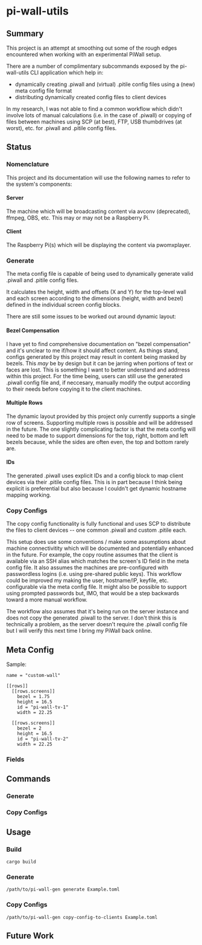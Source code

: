# pi-wall-utils

## Summary

This project is an attempt at smoothing out some of the rough edges encountered when working with an experimental PiWall setup.

There are a number of complimentary subcommands exposed by the pi-wall-utils CLI application which help in:
- dynamically creating .piwall and (virtual) .pitile config files using a (new) meta config file format
- distributing dynamically created config files to client devices

In my research, I was not able to find a common workflow which didn't involve lots of manual calculations (i.e. in the case of .piwall) or copying of files between machines using SCP (at best), FTP, USB thumbdrives (at worst), etc. for .piwall and .pitile config files.

## Status
### Nomenclature
This project and its documentation will use the following names to refer to the system's components:

#### Server
The machine which will be broadcasting content via avconv (deprecated), ffmpeg, OBS, etc. This may or may not be a Raspberry Pi.

#### Client
The Raspberry Pi(s) which will be displaying the content via pwomxplayer.

### Generate
The meta config file is capable of being used to dynamically generate valid .piwall and .pitile config files.

It calculates the height, width and offsets (X and Y) for the top-level wall and each screen according to the dimensions (height, width and bezel) defined in the individual screen config blocks.

There are still some issues to be worked out around dynamic layout:

#### Bezel Compensation
I have yet to find comprehensive documentation on "bezel compensation" and it's unclear to me if/how it should affect content. As things stand, configs generated by this project may result in content being masked by bezels. This _may_ be by design but it can be jarring when portions of text or faces are lost. This is something I want to better understand and addrress within this project. For the time being, users can still use the generated .piwall config file and, if neccesary, manually modify the output according to their needs before copying it to the client machines.

#### Multiple Rows
The dynamic layout provided by this project only currently supports a single row of screens. Supporting multiple rows is possible and will be addressed in the future. The one slightly complicating factor is that the meta config will need to be made to support dimensions for the top, right, bottom and left bezels because, while the sides are often even, the top and bottom rarely are.

#### IDs
The generated .piwall uses explicit IDs and a config block to map client devices via their .pitile config files. This is in part because I think being explicit is preferential but also because I couldn't get dynamic hostname mapping working.

### Copy Configs
The copy config functionality is fully functional and uses SCP to distribute the files to client devices -- one common .piwall and custom .pitile each.

This setup does use some conventions / make some assumptions about machine connectivitity which will be documented and potentially enhanced in the future. For example, the copy routine assumes that the client is available via an SSH alias which matches the screen's ID field in the meta config file. It also assumes the machines are pre-configured with passwordless logins (i.e. using pre-shared public keys). This workflow could be improved my making the user, hostname/IP, keyfile, etc. configurable via the meta config file. It might also be possible to support using prompted passwords but, IMO, that would be a step backwards toward a more manual workflow.

The workflow also assumes that it's being run on the server instance and does not copy the generated .piwall to the server. I don't think this is technically a problem, as the server doesn't require the .piwall config file but I will verify this next time I bring my PiWall back online.

## Meta Config

Sample:

```
name = "custom-wall"

[[rows]]
  [[rows.screens]]
    bezel = 1.75
    height = 16.5
    id = "pi-wall-tv-1"
    width = 22.25

  [[rows.screens]]
    bezel = 2
    height = 16.5
    id = "pi-wall-tv-2"
    width = 22.25
```

### Fields

## Commands
### Generate
### Copy Configs

## Usage
### Build
```
cargo build
```

### Generate
```
/path/to/pi-wall-gen generate Example.toml
```

### Copy Configs
```
/path/to/pi-wall-gen copy-config-to-clients Example.toml
```

## Future Work
